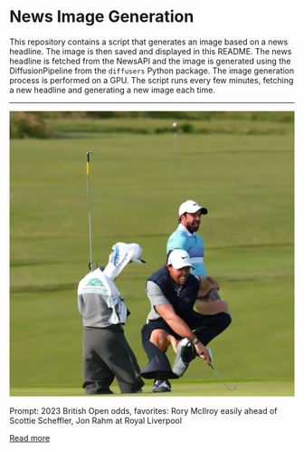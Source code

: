 # News Image Generation
This repository contains a script that generates an image based on a news headline. The image is then saved and displayed in this README.
The news headline is fetched from the NewsAPI and the image is generated using the DiffusionPipeline from the `diffusers` Python package. The image generation process is performed on a GPU.
The script runs every few minutes, fetching a new headline and generating a new image each time.

---

![Generated Image](image.png)

Prompt: 2023 British Open odds, favorites: Rory McIlroy easily ahead of Scottie Scheffler, Jon Rahm at Royal Liverpool

[Read more](https://www.cbssports.com/golf/news/2023-british-open-odds-favorites-rory-mcilroy-easily-ahead-of-scottie-scheffler-jon-rahm-at-royal-liverpool/)
